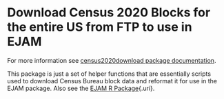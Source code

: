 # Download Census 2020 Blocks for the entire US from FTP to use in EJAM

For more information see [census2020download package documentation](https://ejanalysis.github.io/census2020download/reference/census2020download.html).

This package is just a set of helper functions that are essentially scripts used to download Census Bureau block data and reformat it for use in the EJAM package. Also see the [EJAM R Package](https://usepa.github.io/EJAM){.uri}.
